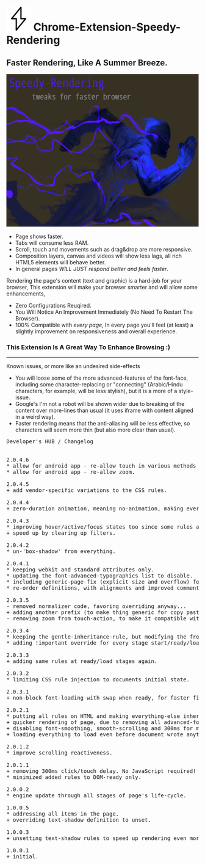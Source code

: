 <h1><img src="resources/icon.png" height="64" width="64"/> Chrome-Extension-Speedy-Rendering</h1>

<h2>Faster Rendering, Like A Summer Breeze.</h2>

<img height="400" width="640" src="resources/screenshot_1.png"/>

- Page shows faster.
- Tabs will consume less RAM.
- Scroll, touch and movements such as drag&drop are more responsive.
- Composition layers, canvas and videos will show less lags, all rich HTML5 elements will behave better.
- In general pages _WILL JUST_ *respond better and feels faster*.

Rendering the page's content (text and graphic) is a hard-job for your browser,
This extension will make your browser smarter and will allow some enhancements,

- Zero Configurations Reuqired.
- You Will Notice An Improvement Immediately (No Need To Restart The Browser).
- 100% Compatible with *every page*, In every page you'll feel (at least) a slightly improvement on responsiveness and overall experience.


<h3>This Extension Is A Great Way To Enhance Browsing :)</h3>


<hr/>

Known issues, or more like an undesired side-effects
- You will loose some of the more advanced-features of the font-face, including some character-replacing or "connecting" (Arabic/Hindu  characters, for example, will be less stylish), but it is a more of a style-issue.
- Google's I'm not a robot will be shown wider due to breaking of the content over more-lines than usual (it uses iframe with content aligned in a weird way).
- Faster rendering means that the anti-aliasing will be less effective, so characters will seem more thin (but also more clear than usual).

<pre>
Developer's HUB / Changelog


2.0.4.6
* allow for android app - re-allow touch in various methods (saves 300ms click delay too!).
* allow for android app - re-allow zoom.

2.0.4.5
+ add vendor-specific variations to the CSS rules.

2.0.4.4
+ zero-duration animation, meaning no-animation, making everything to react faster.

2.0.4.3
* improving hover/active/focus states too since some rules are more commonly applied to them.
+ speed up by clearing up filters.

2.0.4.2
* un-'box-shadow' from everything.

2.0.4.1
* keeping webkit and standard attributes only.
* updating the font-advanced-typographics list to disable.
* including generic-page-fix (explicit size and overflow) for faster scroll.
* re-order definitions, with alignments and improved comments.

2.0.3.5
- removed normalizer code, favoring overriding anyway...
+ adding another prefix (to make thing generic for copy paste, really just for me...)
- removing zoom from touch-action, to make it compatible with older browsers too (just "pan-x pan-y")...

2.0.3.4
* keeping the gentle-inheritance-rule, but modifying the from HTML to * again, to specificall address every element (but w/o ::before/::after yet).
* adding !important override for every stage start/ready/load again.

2.0.3.3
+ adding same rules at ready/load stages again.

2.0.3.2
* limiting CSS rule injection to documents initial state.

2.0.3.1
+ non-block font-loading with swap when ready, for faster first-print event (pure CSS!).

2.0.2.1
* putting all rules on HTML and making everything-else inherit from it instead of putting massive amount of ""different"" (really the same..) rules on each node. reduce CPU even more.
+ quicker rendering of page, due to removing all advanced-font-typographics from the font.
+ disabling font-smoothing, smooth-scrolling and 300ms for mobile-capable devices now makes more sense.
+ loading everything to load even before document wrote anything, allowing better compability (page can override stuff more easily!)

2.0.1.2
* improve scrolling reactiveness.

2.0.1.1
+ removing 300ms click/touch delay. No JavaScript required!
* minimized added rules to DOM-ready only.

2.0.0.2
* engine update through all stages of page's life-cycle.

1.0.0.5
* addressing all items in the page.
+ overriding text-shadow definition to unset.

1.0.0.3
+ unsetting text-shadow rules to speed up rendering even more (might change look slightly!);

1.0.0.1
+ initial.
</pre>

<!-- <a href="https://paypal.me/e1adkarak0"><img src="https://www.paypalobjects.com/webstatic/mktg/Logo/pp-logo-100px.png" alt="PayPal Donation"></a> -->